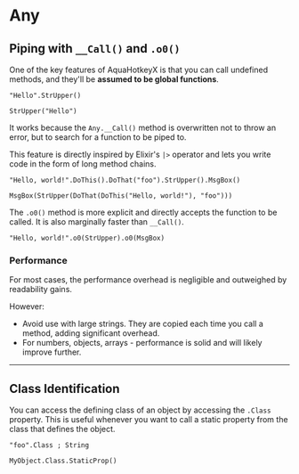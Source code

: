 # Any

## Piping with `__Call()` and `.o0()`

One of the key features of AquaHotkeyX is that you can call undefined methods,
and they'll be **assumed to be global functions**.

```ahk
"Hello".StrUpper()

StrUpper("Hello")
```

It works because the `Any.__Call()` method is overwritten not to throw an
error, but to search for a function to be piped to.

This feature is directly inspired by Elixir's `|>` operator and lets you write
code in the form of long method chains.

```ahk
"Hello, world!".DoThis().DoThat("foo").StrUpper().MsgBox()

MsgBox(StrUpper(DoThat(DoThis("Hello, world!"), "foo")))
```

The `.o0()` method is more explicit and directly accepts the function to be
called. It is also marginally faster than `__Call()`.

```ahk
"Hello, world!".o0(StrUpper).o0(MsgBox)
```

### Performance

For most cases, the performance overhead is negligible and outweighed by
readability gains.

However:

- Avoid use with large strings. They are copied each time you call a method,
  adding significant overhead.
- For numbers, objects, arrays - performance is solid and will likely improve
  further.

---

## Class Identification

You can access the defining class of an object by accessing the `.Class`
property. This is useful whenever you want to call a static property from the
class that defines the object.

```ahk
"foo".Class ; String

MyObject.Class.StaticProp()
```
